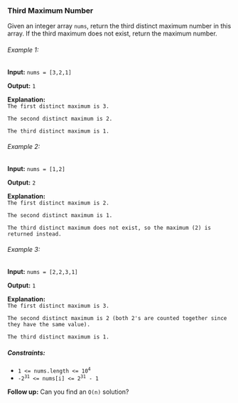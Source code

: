 <h3>Third Maximum Number</h3>

<p>Given an integer array <code>nums</code>, return the third distinct maximum number in this array. If the third maximum does not exist, return the maximum number.</p>

<h6>Example 1:</h6>
<p><b>Input:</b> <code>nums = [3,2,1]</code></p>
<p><b>Output:</b> <code>1</code></p>
<p><b>Explanation:</b><code>
The first distinct maximum is 3.<br>
The second distinct maximum is 2.<br>
The third distinct maximum is 1.</code></p>

<h6>Example 2:</h6>
<p><b>Input:</b> <code>nums = [1,2]</code></p>
<p><b>Output:</b> <code>2</code></p>
<p><b>Explanation:</b><code>
The first distinct maximum is 2.<br>
The second distinct maximum is 1.<br>
The third distinct maximum does not exist, so the maximum (2) is returned instead.</code></p>

<h6>Example 3:</h6>
<p><b>Input:</b> <code>nums = [2,2,3,1]</code></p>
<p><b>Output:</b> <code>1</code></p>
<b>Explanation:</b><code>
The first distinct maximum is 3.<br>
The second distinct maximum is 2 (both 2's are counted together since they have the same value).<br>
The third distinct maximum is 1.</code></p>

<h5>Constraints:</h5>
<ul>
    <li><code>1 <= nums.length <= 10<sup>4</sup></code></li>
    <li><code>-2<sup>31</sup> <= nums[i] <= 2<sup>31</sup> - 1</code></li>
</ul>

<p><b>Follow up:</b> Can you find an <code>O(n)</code> solution?</p>
